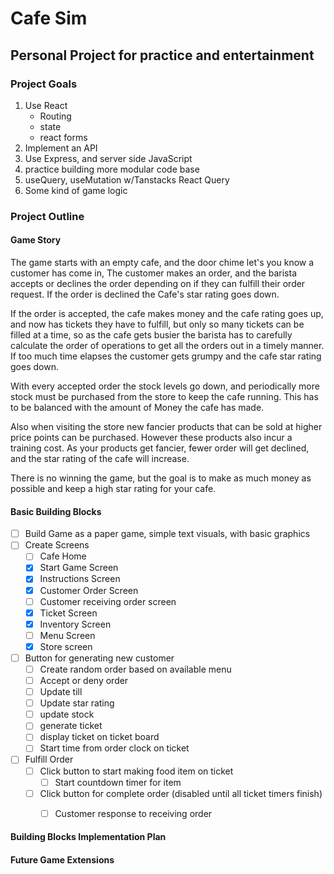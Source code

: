 # Cafe Sim

## Personal Project for practice and entertainment

### Project Goals
1. Use React
    - Routing
    - state
    - react forms
2. Implement an API
3. Use Express, and server side JavaScript
4. practice building more modular code base
5. useQuery, useMutation w/Tanstacks React Query
6. Some kind of game logic

### Project Outline

#### Game Story
The game starts with an empty cafe, and the door chime let's you know a customer has come in, The customer makes an order, and the barista accepts or declines the order depending on if they can fulfill their order request. If the order is declined the Cafe's star rating goes down.

If the order is accepted, the cafe makes money and the cafe rating goes up, and now has tickets they have to fulfill, but only so many tickets can be filled at a time, so as the cafe gets busier the barista has to carefully calculate the order of operations to get all the orders out in a timely manner. If too much time elapses the customer gets grumpy and the cafe star rating goes down.

With every accepted order the stock levels go down, and periodically more stock must be purchased from the store to keep the cafe running. This has to be balanced with the amount of Money the cafe has made.

Also when visiting the store new fancier products that can be sold at higher price points can be purchased. However these products also incur a training cost. As your products get fancier, fewer order will get declined, and the star rating of the cafe will increase.

There is no winning the game, but the goal is to make as much money as possible and keep a high star rating for your cafe.

#### Basic Building Blocks
- [ ] Build Game as a paper game, simple text visuals, with basic graphics
- [ ] Create Screens
    - [ ] Cafe Home
    - [x] Start Game Screen
    - [x] Instructions Screen
    - [x] Customer Order Screen
    - [ ] Customer receiving order screen
    - [x] Ticket Screen
    - [x] Inventory Screen
    - [ ] Menu Screen
    - [x] Store screen
- [ ] Button for generating new customer
    - [ ] Create random order based on available menu
    - [ ] Accept or deny order
    - [ ] Update till
    - [ ] Update star rating
    - [ ] update stock
    - [ ] generate ticket
    - [ ] display ticket on ticket board
    - [ ] Start time from order clock on ticket

- [ ] Fulfill Order
    - [ ] Click button to start making food item on ticket
        - [ ] Start countdown timer for item
    - [ ] Click button for complete order (disabled until all ticket timers finish)
        - [ ] Customer response to receiving order


#### Building Blocks Implementation Plan

#### Future Game Extensions
